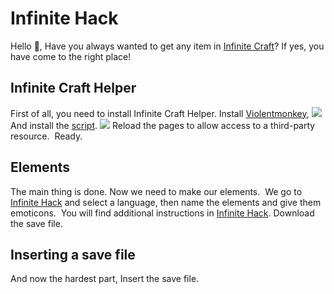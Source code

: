  # Infinite Hack
Hello 👋, Have you always wanted to get any item in [Infinite Craft](https://neal.fun/infinite-craft/)? If yes, you have come to the right place!

## Infinite Craft Helper

First of all, you need to install Infinite Craft Helper.
Install [Violentmonkey](https://chromewebstore.google.com/detail/violentmonkey/jinjaccalgkegednnccohejagnlnfdag),
![](https://wooberfox.github.io/InfiniteHack/readme/Screenshot_2.png)
And install the [script](https://greasyfork.org/en/scripts/488667-infinite-craft-helper).
![](https://wooberfox.github.io/InfiniteHack/readme/Screenshot_2.png)
Reload the pages to allow access to a third-party resource.
![]()
Ready.

## Elements

The main thing is done. Now we need to make our elements.
![]()
We go to [Infinite Hack]() and select a language, then name the elements and give them emoticons.
![]()
You will find additional instructions in [Infinite Hack](). Download the save file.
![]()
## Inserting a save file

And now the hardest part, Insert the save file.
